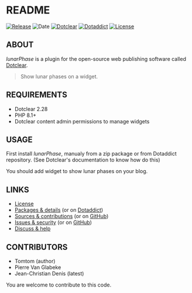 # README

[![Release](https://img.shields.io/badge/release-1.9-a2cbe9.svg)](https://git.dotclear.watch/JcDenis/lunarPhase/releases)
![Date](https://img.shields.io/badge/date-2023.10.19-c44d58.svg)
[![Dotclear](https://img.shields.io/badge/dotclear-v2.28-137bbb.svg)](https://fr.dotclear.org/download)
[![Dotaddict](https://img.shields.io/badge/dotaddict-official-9ac123.svg)](https://plugins.dotaddict.org/dc2/details/lunarPhase)
[![License](https://img.shields.io/badge/license-GPL--2.0-ececec.svg)](https://git.dotclear.watch/JcDenis/lunarPhase/src/branch/master/LICENSE)

## ABOUT

_lunarPhase_ is a plugin for the open-source web publishing software called [Dotclear](https://www.dotclear.org).

> Show lunar phases on a widget.

## REQUIREMENTS

* Dotclear 2.28
* PHP 8.1+
* Dotclear content admin permissions to manage widgets

## USAGE

First install _lunarPhase_, manualy from a zip package or from 
Dotaddict repository. (See Dotclear's documentation to know how do this)

You should add widget to show lunar phases on your blog.

## LINKS

* [License](https://git.dotclear.watch/JcDenis/lunarPhase/src/branch/master/LICENSE)
* [Packages & details](https://git.dotclear.watch/JcDenis/lunarPhase/releases) (or on [Dotaddict](https://plugins.dotaddict.org/dc2/details/lunarPhase))
* [Sources & contributions](https://git.dotclear.watch/JcDenis/lunarPhase) (or on [GitHub](https://github.com/JcDenis/lunarPhase))
* [Issues & security](https://git.dotclear.watch/JcDenis/lunarPhase/issues) (or on [GitHub](https://github.com/JcDenis/lunarPhase/issues))
* [Discuss & help](http://forum.dotclear.org/viewtopic.php?pid=332971#p332971)

## CONTRIBUTORS

* Tomtom (author)
* Pierre Van Glabeke
* Jean-Christian Denis (latest)

You are welcome to contribute to this code.
